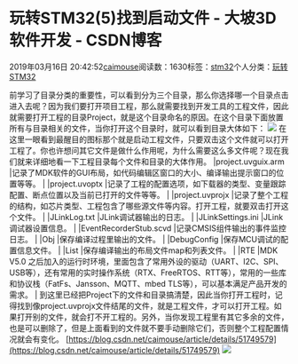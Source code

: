 
# 玩转STM32(5)找到启动文件 - 大坡3D软件开发 - CSDN博客

2019年03月16日 20:42:52[caimouse](https://me.csdn.net/caimouse)阅读数：1630标签：[stm32](https://so.csdn.net/so/search/s.do?q=stm32&t=blog)个人分类：[玩转STM32](https://blog.csdn.net/caimouse/article/category/8714971)



前学习了目录分类的重要性，可以看到分为三个目录，那么你选择哪一个目录点击进入去呢？因为我们要打开项目工程，那么就需要找到开发工具的工程文件，因此就需要打开工程的目录Project，就是这个目录命名的原因。在这个目录下面放置所有与目录相关的文件，当你打开这个目录时，就可以看到目录大体如下：
![](https://img-blog.csdnimg.cn/2019031620411717.png?x-oss-process=image/watermark,type_ZmFuZ3poZW5naGVpdGk,shadow_10,text_aHR0cHM6Ly9teXNvZnQuYmxvZy5jc2RuLm5ldA==,size_16,color_FFFFFF,t_70)
在这里一眼看到最醒目的图标那个就是启动工程文件，只要双击这个文件就可以打开工程了。你也许想问其它文件是做什么作用呢，为什么需要这么多文件呢？现在我们就来详细地看一下工程目录每个文件和目录的大体作用。
|project.uvguix.arm
|记录了MDK软件的GUI布局，如代码编辑区窗口的大小、编译输出提示窗口的位置等等。
|
|project.uvoptx
|记录了工程的配置选项，如下载器的类型、变量跟踪配置、断点位置以及当前已打开的文件等等。
|
|project.uvprojx
|记录了整个工程的结构，如芯片类型、工程包含了哪些源文件等内容。打开工程，就要双击打开这个文件。
|
|JLinkLog.txt
|JLink调试器输出的日志。
|
|JLinkSettings.ini
|JLink调试器设置信息。
|
|EventRecorderStub.scvd
|记录CMSIS组件输出的事件监控日志。
|
|Obj
|保存编译过程里输出的文件。
|
|DebugConfig
|保存MCU调试的配置信息文件。
|
|List
|保存编译输出的布局文件map和列表文件。
|
|RTE
|MDK V5.0 之后加入的运行时环境，里面包含了常用外设的驱动（UART、I2C、SPI、USB等），还有常用的实时操作系统（RTX、FreeRTOS、RTT等），常用的一些库和协议栈（FatFs、Jansson、MQTT、mbed TLS等），可以基本满足产品开发的需求。
|
到这里已经把Project下的文件和目录搞清楚，因此当你打开工程时，记得找到像project.uvprojx文件结尾的文件，就是工程文件，才可以打开工程。如果打开别的文件，就会打不开工程的。另外，当你发现工程里有其它多余的文件，也是可以删除了，但是上面看到的文件就不要手动删除它们，否则整个工程配置情况就会有变化。
[https://blog.csdn.net/caimouse/article/details/51749579](https://blog.csdn.net/caimouse/article/details/51749579)
![](https://img-blog.csdnimg.cn/20190316204221322.jpg?x-oss-process=image/watermark,type_ZmFuZ3poZW5naGVpdGk,shadow_10,text_aHR0cHM6Ly9teXNvZnQuYmxvZy5jc2RuLm5ldA==,size_16,color_FFFFFF,t_70)

